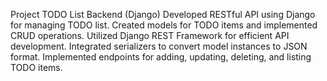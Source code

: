 Project TODO List Backend (Django)
Developed RESTful API using Django for managing TODO list.
Created models for TODO items and implemented CRUD operations.
Utilized Django REST Framework for efficient API development.
Integrated serializers to convert model instances to JSON format.
Implemented endpoints for adding, updating, deleting, and listing TODO items.
